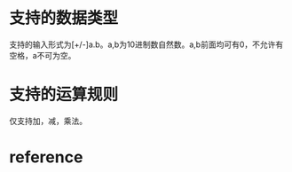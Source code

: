 # 支持的数据类型

支持的输入形式为[+/-]a.b。a,b为10进制数自然数。a,b前面均可有0，不允许有空格，a不可为空。

# 支持的运算规则

仅支持加，减，乘法。

# reference

